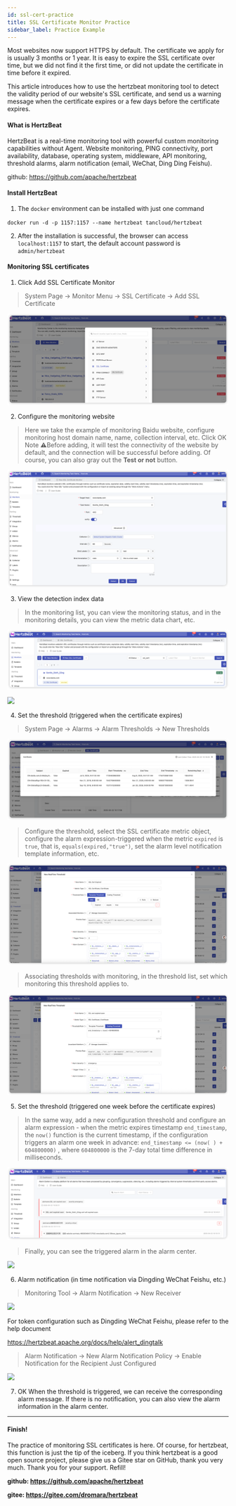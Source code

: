 ```yaml
---
id: ssl-cert-practice  
title: SSL Certificate Monitor Practice      
sidebar_label: Practice Example
---
```


Most websites now support HTTPS by default. The certificate we apply for is usually 3 months or 1 year. It is easy to expire the SSL certificate over time, but we did not find it the first time, or did not update the certificate in time before it expired.

This article introduces how to use the hertzbeat monitoring tool to detect the validity period of our website's SSL certificate, and send us a warning message when the certificate expires or a few days before the certificate expires.

#### What is HertzBeat

HertzBeat is a real-time monitoring tool with powerful custom monitoring capabilities without Agent. Website monitoring, PING connectivity, port availability, database, operating system, middleware, API monitoring, threshold alarms, alarm notification (email, WeChat, Ding Ding Feishu).


github: https://github.com/apache/hertzbeat

#### Install HertzBeat

1. The `docker` environment can be installed with just one command

`docker run -d -p 1157:1157 --name hertzbeat tancloud/hertzbeat`

2. After the installation is successful, the browser can access `localhost:1157` to start, the default account password is `admin/hertzbeat`

#### Monitoring SSL certificates

1. Click Add SSL Certificate Monitor

> System Page -> Monitor Menu -> SSL Certificate -> Add SSL Certificate


![](/img/docs/start/ssl_1.png)

2. Configure the monitoring website

> Here we take the example of monitoring Baidu website, configure monitoring host domain name, name, collection interval, etc.
> Click OK Note ⚠️Before adding, it will test the connectivity of the website by default, and the connection will be successful before adding. Of course, you can also gray out the **Test or not** button.

![](/img/docs/start/ssl_2.png)

3. View the detection index data

> In the monitoring list, you can view the monitoring status, and in the monitoring details, you can view the metric data chart, etc.


![](/img/docs/start/ssl_3.png)


![](/img/docs/start/ssl_11.png)

4. Set the threshold (triggered when the certificate expires)

> System Page -> Alarms -> Alarm Thresholds -> New Thresholds


![](/img/docs/start/ssl_4.png)

> Configure the threshold, select the SSL certificate metric object, configure the alarm expression-triggered when the metric `expired` is `true`, that is, `equals(expired,"true")`, set the alarm level notification template information, etc.


![](/img/docs/start/ssl_5.png)

> Associating thresholds with monitoring, in the threshold list, set which monitoring this threshold applies to.


![](/img/docs/start/ssl_6.png)


5. Set the threshold (triggered one week before the certificate expires)

> In the same way, add a new configuration threshold and configure an alarm expression - when the metric expires timestamp `end_timestamp`, the `now()` function is the current timestamp, if the configuration triggers an alarm one week in advance: `end_timestamp <= (now( ) + 604800000)` , where `604800000` is the 7-day total time difference in milliseconds.


![](/img/docs/start/ssl_7.png)

> Finally, you can see the triggered alarm in the alarm center.


![](/img/docs/start/ssl_8.png)


6. Alarm notification (in time notification via Dingding WeChat Feishu, etc.)

> Monitoring Tool -> Alarm Notification -> New Receiver


![](/img/docs/start/ssl_10.png)

For token configuration such as Dingding WeChat Feishu, please refer to the help document

https://hertzbeat.apache.org/docs/help/alert_dingtalk

> Alarm Notification -> New Alarm Notification Policy -> Enable Notification for the Recipient Just Configured


![](/img/docs/start/ssl_11.png)

7. OK When the threshold is triggered, we can receive the corresponding alarm message. If there is no notification, you can also view the alarm information in the alarm center.

----

#### Finish!

The practice of monitoring SSL certificates is here. Of course, for hertzbeat, this function is just the tip of the iceberg. If you think hertzbeat is a good open source project, please give us a Gitee star on GitHub, thank you very much. Thank you for your support. Refill!

**github: https://github.com/apache/hertzbeat**

**gitee: https://gitee.com/dromara/hertzbeat**
